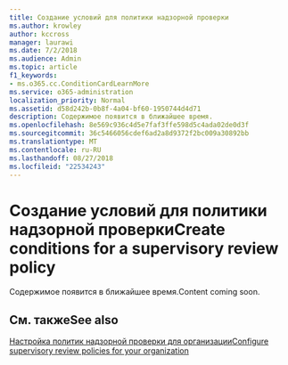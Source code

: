 ```yaml
---
title: Создание условий для политики надзорной проверки
ms.author: krowley
author: kccross
manager: laurawi
ms.date: 7/2/2018
ms.audience: Admin
ms.topic: article
f1_keywords:
- ms.o365.cc.ConditionCardLearnMore
ms.service: o365-administration
localization_priority: Normal
ms.assetid: d58d242b-0b8f-4a04-bf60-1950744d4d71
description: Содержимое появится в ближайшее время.
ms.openlocfilehash: 8e569c936c4d5e7faf3ffe598d5c4ada02de0d3f
ms.sourcegitcommit: 36c5466056cdef6ad2a8d9372f2bc009a30892bb
ms.translationtype: MT
ms.contentlocale: ru-RU
ms.lasthandoff: 08/27/2018
ms.locfileid: "22534243"
---
```

# <a name="create-conditions-for-a-supervisory-review-policy"></a><span data-ttu-id="23018-103">Создание условий для политики надзорной проверки</span><span class="sxs-lookup"><span data-stu-id="23018-103">Create conditions for a supervisory review policy</span></span>

<span data-ttu-id="23018-104">Содержимое появится в ближайшее время.</span><span class="sxs-lookup"><span data-stu-id="23018-104">Content coming soon.</span></span>
  
## <a name="see-also"></a><span data-ttu-id="23018-105">См. также</span><span class="sxs-lookup"><span data-stu-id="23018-105">See also</span></span>

[<span data-ttu-id="23018-106">Настройка политик надзорной проверки для организации</span><span class="sxs-lookup"><span data-stu-id="23018-106">Configure supervisory review policies for your organization</span></span>](configure-supervision-policies.md)

